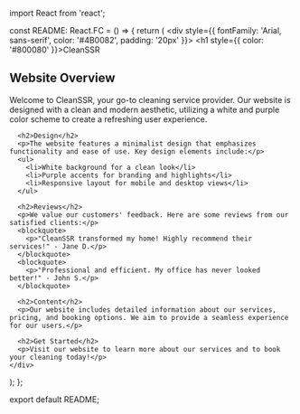 import React from 'react';

const README: React.FC = () => {
  return (
    <div style={{ fontFamily: 'Arial, sans-serif', color: '#4B0082', padding: '20px' }}>
      <h1 style={{ color: '#800080' }}>CleanSSR</h1>
      <h2>Website Overview</h2>
      <p>Welcome to CleanSSR, your go-to cleaning service provider. Our website is designed with a clean and modern aesthetic, utilizing a white and purple color scheme to create a refreshing user experience.</p>

      <h2>Design</h2>
      <p>The website features a minimalist design that emphasizes functionality and ease of use. Key design elements include:</p>
      <ul>
        <li>White background for a clean look</li>
        <li>Purple accents for branding and highlights</li>
        <li>Responsive layout for mobile and desktop views</li>
      </ul>

      <h2>Reviews</h2>
      <p>We value our customers' feedback. Here are some reviews from our satisfied clients:</p>
      <blockquote>
        <p>"CleanSSR transformed my home! Highly recommend their services!" - Jane D.</p>
      </blockquote>
      <blockquote>
        <p>"Professional and efficient. My office has never looked better!" - John S.</p>
      </blockquote>

      <h2>Content</h2>
      <p>Our website includes detailed information about our services, pricing, and booking options. We aim to provide a seamless experience for our users.</p>

      <h2>Get Started</h2>
      <p>Visit our website to learn more about our services and to book your cleaning today!</p>
    </div>
  );
};

export default README;